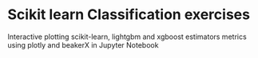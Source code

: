 # Scikit learn Classification exercises
 Interactive plotting scikit-learn, lightgbm and xgboost estimators metrics using plotly and beakerX in Jupyter Notebook
